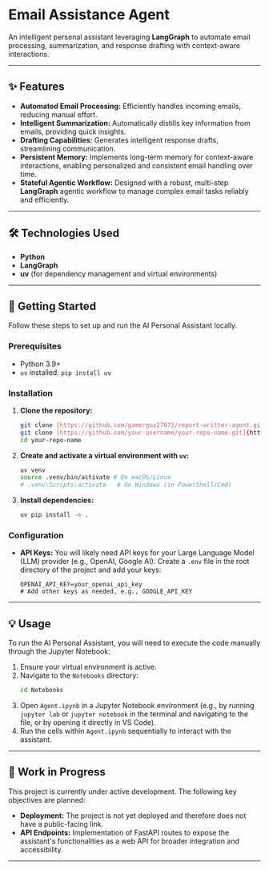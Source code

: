 # Email Assistance Agent

An intelligent personal assistant leveraging **LangGraph** to automate email processing, summarization, and response drafting with context-aware interactions.

---

## ✨ Features

* **Automated Email Processing:** Efficiently handles incoming emails, reducing manual effort.
* **Intelligent Summarization:** Automatically distills key information from emails, providing quick insights.
* **Drafting Capabilities:** Generates intelligent response drafts, streamlining communication.
* **Persistent Memory:** Implements long-term memory for context-aware interactions, enabling personalized and consistent email handling over time.
* **Stateful Agentic Workflow:** Designed with a robust, multi-step **LangGraph** agentic workflow to manage complex email tasks reliably and efficiently.

---

## 🛠️ Technologies Used

* **Python**
* **LangGraph**
* **uv** (for dependency management and virtual environments)

---

## 🚀 Getting Started

Follow these steps to set up and run the AI Personal Assistant locally.

### Prerequisites

* Python 3.9+
* `uv` installed: `pip install uv`

### Installation

1.  **Clone the repository:**
    ```bash
    git clone [https://github.com/gamerguy27072/report-writter-agent.git](https://github.com/gamerguy27072/report-writter-agent.git)
    git clone [https://github.com/your-username/your-repo-name.git](https://github.com/your-username/your-repo-name.git)
    cd your-repo-name
    ```

2.  **Create and activate a virtual environment with `uv`:**
    ```bash
    uv venv
    source .venv/bin/activate # On macOS/Linux
    # .venv\Scripts\activate   # On Windows (in PowerShell/Cmd)
    ```

3.  **Install dependencies:**
    ```bash
    uv pip install -e .
    ```

### Configuration

* **API Keys:** You will likely need API keys for your Large Language Model (LLM) provider (e.g., OpenAI, Google AI). Create a `.env` file in the root directory of the project and add your keys:
    ```
    OPENAI_API_KEY=your_openai_api_key
    # Add other keys as needed, e.g., GOOGLE_API_KEY
    ```

---

## 💡 Usage

To run the AI Personal Assistant, you will need to execute the code manually through the Jupyter Notebook:

1.  Ensure your virtual environment is active.
2.  Navigate to the `Notebooks` directory:
    ```bash
    cd Notebooks
    ```
3.  Open `Agent.ipynb` in a Jupyter Notebook environment (e.g., by running `jupyter lab` or `jupyter notebook` in the terminal and navigating to the file, or by opening it directly in VS Code).
4.  Run the cells within `Agent.ipynb` sequentially to interact with the assistant.

---

## 🚧 Work in Progress

This project is currently under active development. The following key objectives are planned:

* **Deployment:** The project is not yet deployed and therefore does not have a public-facing link.
* **API Endpoints:** Implementation of FastAPI routes to expose the assistant's functionalities as a web API for broader integration and accessibility.

---